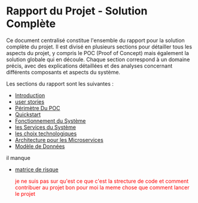 # Rapport du Projet - Solution Complète

Ce document centralisé constitue l'ensemble du rapport pour la solution complète du projet. Il est divisé en plusieurs 
sections pour détailler tous les aspects du projet, y compris le POC (Proof of Concept) mais également la solution 
globale qui en découle. Chaque section correspond à un domaine précis, avec des explications détaillées et des analyses 
concernant différents composants et aspects du système.

Les sections du rapport sont les suivantes :
- [Introduction](sous-section/intro.md)
- [user stories](sous-section/usecases.md)
- [Périmètre Du POC](sous-section/perimetre.md)
- [Quickstart](sous-section/quickstart.md)
- [Fonctionnement du Système](sous-section/fonctionnement.md)
- [les Services du Système](sous-section/services.md)
- [les choix technologiques](sous-section/techno.md)
- [Architecture pour les Microservices](sous-section/architectureMS.md)
- [Modèle de Données](sous-section/dataModel.md)

il manque 

- [matrice de risque](sous-section/matriceRisque.md)


  <span style="color:red"> je ne suis pas sur qu'est ce que c'est la strecture de code et comment contribuer au projet bon pour moi la meme chose que comment lancer le projet  </span>